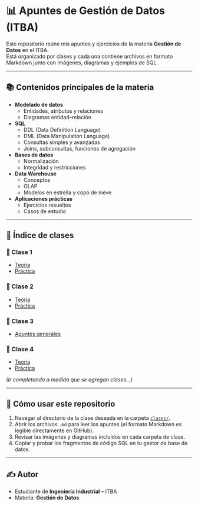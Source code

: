 # 📊 Apuntes de Gestión de Datos (ITBA)

Este repositorio reúne mis apuntes y ejercicios de la materia **Gestión de Datos** en el ITBA.  
Está organizado por clases y cada una contiene archivos en formato Markdown junto con imágenes, diagramas y ejemplos de SQL.

---

## 📚 Contenidos principales de la materia

- **Modelado de datos**
  - Entidades, atributos y relaciones
  - Diagramas entidad–relación
- **SQL**
  - DDL (Data Definition Language)
  - DML (Data Manipulation Language)
  - Consultas simples y avanzadas
  - Joins, subconsultas, funciones de agregación
- **Bases de datos**
  - Normalización
  - Integridad y restricciones
- **Data Warehouse**
  - Conceptos
  - OLAP
  - Modelos en estrella y copo de nieve
- **Aplicaciones prácticas**
  - Ejercicios resueltos
  - Casos de estudio

---

## 📂 Índice de clases

### 🔹 Clase 1
- [Teoría](clases/clase1/teorica.md)  
- [Práctica](clases/clase1/practica.md)  

### 🔹 Clase 2
- [Teoría](clases/clase2/teorica.md)  
- [Práctica](clases/clase2/practica.md)  

### 🔹 Clase 3
- [Apuntes generales](clases/clase3/apuntes.md)  

### 🔹 Clase 4
- [Teoría](clases/clase4/teorica.md)  
- [Práctica](clases/clase4/practica.md)  

*(Ir completando a medida que se agregan clases…)*

---

## 🚀 Cómo usar este repositorio

1. Navegar al directorio de la clase deseada en la carpeta [`clases/`](clases/).
2. Abrir los archivos `.md` para leer los apuntes (el formato Markdown es legible directamente en GitHub).
3. Revisar las imágenes y diagramas incluidos en cada carpeta de clase.
4. Copiar y probar los fragmentos de código SQL en tu gestor de base de datos.

---

## ✍️ Autor

- Estudiante de **Ingeniería Industrial** – ITBA  
- Materia: **Gestión de Datos**  
